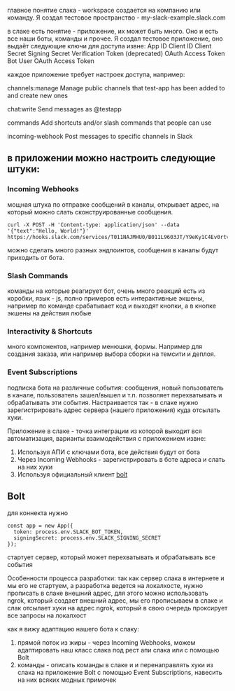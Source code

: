 главное понятие слака - workspace создается на компанию или команду. Я создал тестовое пространство - my-slack-example.slack.com

в слаке есть понятие - приложение, их может быть много. Оно и есть все наши боты, команды и прочее. Я создал тестовое приложение, оно выдаёт следующие ключи для доступа извне:
App ID
Client ID
Client Secret
Signing Secret
Verification Token (deprecated)
OAuth Access Token
Bot User OAuth Access Token

каждое приложение требует настроек доступа, например:

channels:manage
Manage public channels that test-app has been added to and create new ones

chat:write
Send messages as @testapp

commands
Add shortcuts and/or slash commands that people can use

incoming-webhook
Post messages to specific channels in Slack

## в приложении можно настроить следующие штуки:

### Incoming Webhooks

мощная штука по отправке сообщений в каналы, открывает адрес, на который можно слать сконструированные сообщения.

```
curl -X POST -H 'Content-type: application/json' --data '{"text":"Hello, World!"}' https://hooks.slack.com/services/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
```

можно сделать много разных эндпоинтов, сообщения в каналы будут приходить от бота.

### Slash Commands

команды на которые реагирует бот, очень много реакций есть из коробки, язык - js, полно примеров
есть интерактивные экшены, например по команде срабатывает код и выходят кнопки, а в кнопке экшены на действия любые

### Interactivity & Shortcuts

много компонентов, например менюшки, формы. Например для создания заказа, или например выбора сборки на темсити и деплоя.

### Event Subscriptions

подписка бота на различные события: сообщения, новый пользователь в канале, пользователь зашел/вышел и т.п.
позволяет перехватывать и обрабатывать эти события.
Настраивается так - в слаке нужно зарегистрировать адрес сервера (нашего приложения) куда отсылать хуки.

Приложение в слаке - точка интеграции из которой выходит вся автоматизация, варианты взаимодействия с приложением извне:

1. Используя АПИ с ключами бота, все действия будут от бота
2. Через Incoming Webhooks - зарегистрировать в боте адреса и слать на них хуки
3. Используя официальный клиент [bolt](https://slack.dev/bolt/conceptsх)

## Bolt

для коннекта нужно

```
const app = new App({
  token: process.env.SLACK_BOT_TOKEN,
  signingSecret: process.env.SLACK_SIGNING_SECRET
});
```

стартует сервер, который может перехватывать и обрабатывать все события

Особенности процесса разработки:
так как сервер слака в интернете и мы его не стартуем, а разработка ведется на локалхосте, нужно прописать в слаке внешний адрес, для этого можно использовать ngrok, который создает внешний адрес, мы его прописываем в слаке и слак отсылает хуки на адрес ngrok, который в свою очередь проксирует все запросы на локалхост

как я вижу адаптацию нашего бота к слаку:

1. прямой поток из жиры - через Incoming Webhooks, можем адаптировать наш класс слака под рест апи слака или с помощью Bolt
2. команды - описать команды в слаке и и перенаправлять хуки из слака на приложение Bolt с помощью Event Subscriptions, навесить на них всяких модных примочек
